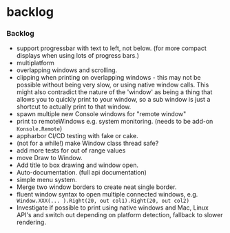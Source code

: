 # backlog

### Backlog 
- support progressbar with text to left, not below. (for more compact displays when using lots of progress bars.)
- multiplatform
- overlapping windows and scrolling.
- clipping when printing on overlapping windows - this may not be possible without being very slow, or using native window calls. This might also contradict the nature of the 'window' as being a thing that allows you to quickly print to your window, so a sub window is just a shortcut to actually print to that window.
- spawn multiple new Console windows for "remote window"
- print to remoteWindows e.g. system monitoring. (needs to be add-on `Konsole.Remote`)
- appharbor CI/CD testing with fake or cake.
- (not for a while!) make Window class thread safe?
- add more tests for out of range values
- move Draw to Window. 
- Add title to box drawing and window open.
- Auto-documentation. (full api documentation)
- simple menu system.
- Merge two window borders to create neat single border.
- fluent window syntax to open multiple connected windows, e.g. ` Window.XXX(... ).Right(20, out col1).Right(20, out col2)`
- Investigate if possible to print using native windows and Mac, Linux API's and switch out depending on platform detection, fallback to slower rendering.
